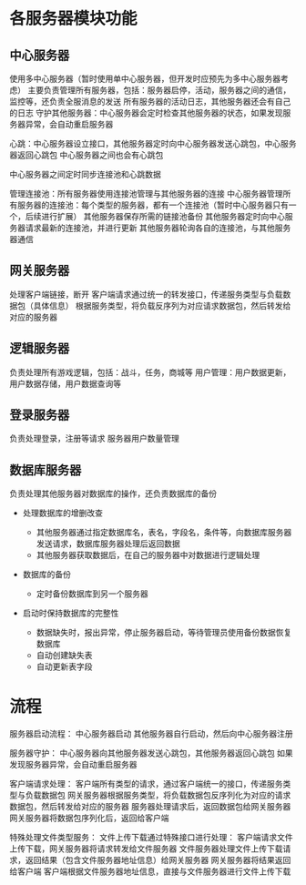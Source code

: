 # 各服务器模块功能
## 中心服务器
使用多中心服务器（暂时使用单中心服务器，但开发时应预先为多中心服务器考虑）
主要负责管理所有服务器，包括：服务器启停，活动，服务器之间的通信，监控等，还负责全服消息的发送
所有服务器的活动日志，其他服务器还会有自己的日志
守护其他服务器：中心服务器会定时检查其他服务器的状态，如果发现服务器异常，会自动重启服务器

心跳：中心服务器设立接口，其他服务器定时向中心服务器发送心跳包，中心服务器返回心跳包
中心服务器之间也会有心跳包

中心服务器之间定时同步连接池和心跳数据

管理连接池：所有服务器使用连接池管理与其他服务器的连接
    中心服务器管理所有服务器的连接池：每个类型的服务器，都有一个连接池（暂时中心服务器只有一个，后续进行扩展）
    其他服务器保存所需的链接池备份
    其他服务器定时向中心服务器请求最新的连接池，并进行更新
    其他服务器轮询各自的连接池，与其他服务器通信

## 网关服务器
处理客户端链接，断开
客户端请求通过统一的转发接口，传递服务类型与负载数据包（具体信息）
根据服务类型，将负载反序列为对应请求数据包，然后转发给对应的服务器

## 逻辑服务器
负责处理所有游戏逻辑，包括：战斗，任务，商城等
用户管理：用户数据更新，用户数据存储，用户数据查询等

## 登录服务器
负责处理登录，注册等请求
服务器用户数量管理

## 数据库服务器
负责处理其他服务器对数据库的操作，还负责数据库的备份
+ 处理数据库的增删改查
    - 其他服务器通过指定数据库名，表名，字段名，条件等，向数据库服务器发送请求，数据库服务器处理后返回数据
    - 其他服务器获取数据后，在自己的服务器中对数据进行逻辑处理

+ 数据库的备份
    - 定时备份数据库到另一个服务器

+ 启动时保持数据库的完整性
    - 数据缺失时，报出异常，停止服务器启动，等待管理员使用备份数据恢复数据库
    - 自动创建缺失表
    - 自动更新表字段

# 流程
服务器启动流程：
中心服务器启动
其他服务器自行启动，然后向中心服务器注册

服务器守护：
中心服务器向其他服务器发送心跳包，其他服务器返回心跳包
如果发现服务器异常，会自动重启服务器

客户端请求处理：
客户端所有类型的请求，通过客户端统一的接口，传递服务类型与负载数据包
网关服务器根据服务类型，将负载数据包反序列化为对应的请求数据包，然后转发给对应的服务器
服务器处理请求后，返回数据包给网关服务器
网关服务器将数据包序列化后，返回给客户端

特殊处理文件类型服务：
文件上传下载通过特殊接口进行处理：
客户端请求文件上传下载，网关服务器将请求转发给文件服务器
文件服务器处理文件上传下载请求，返回结果（包含文件服务器地址信息）给网关服务器
网关服务器将结果返回给客户端
客户端根据文件服务器地址信息，直接与文件服务器进行文件上传下载
